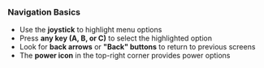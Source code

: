 ### Navigation Basics

- Use the **joystick** to highlight menu options
- Press **any key (A, B, or C)** to select the highlighted option
- Look for **back arrows** or **"Back" buttons** to return to previous screens
- The **power icon** in the top-right corner provides power options